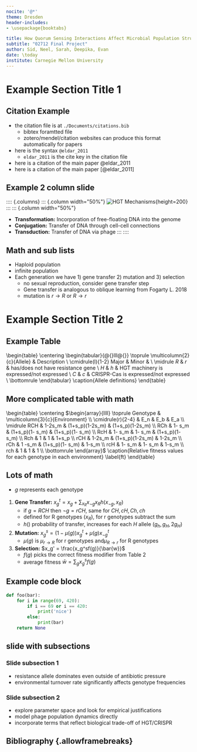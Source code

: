 ```yaml
---
nocite: '@*'
theme: Dresden
header-includes:
- \usepackage{booktabs}

title: How Quorum Sensing Interactions Affect Microbial Population Structures
subtitle: "02712 Final Project"
author: Sid, Neel, Sarah, Deepika, Evan
date: \today
institute: Carnegie Mellon University
---
```


# Example Section Title 1

## Citation Example
- the citation file is at `./Documents/citations.bib`
  - bibtex foramtted file
  - zotero/mendel/citation websites can produce this format automatically for papers
- here is the syntax `@eldar_2011`
  - `eldar_2011` is the cite key in the citation file
- here is a citation of the main paper @eldar_2011
- here is a citation of the main paper [@eldar_2011]

## Example 2 column slide
:::: {.columns}
::: {.column width="50%"}
![HGT Mechanisms](hgt_mechanisims_trendslgt.png){height=200}
:::
::: {.column width="50%"}
- **Transformation:** Incorporation of free-floating DNA into the genome
- **Conjugation:** Transfer of DNA through cell-cell connections
- **Transduction:** Transfer of DNA via phage
:::
::::

## Math and sub lists
- Haploid population
- infinite population
- Each generation we have 1) gene transfer 2) mutation and 3) selection
  - no sexual reproduction, consider gene transfer step
  - Gene transfer is  analogous to oblique learning from Fogarty L. 2018
  - mutation is $r \to R$ or $R \to r$

# Example Section Title 2

## Example Table
\begin{table}
    \centering
    \begin{tabular}{@{}lll@{}}
        \toprule
        \multicolumn{2}{c}{Allele} & Description \\
        \cmidrule(l){1-2}
        Major & Minor & \\
        \midrule
        $R$ & $r$ & has/does not have resistance gene \\
        $H$ & $h$ & HGT machinery is expressed/not expressed  \\
        $C$ & $c$ & CRISPR-Cas is expressed/not expressed \\
        \bottomrule
    \end{tabular}
    \caption{Allele definitions}
\end{table}


## More complicated table with math
\begin{table}
    \centering
    $\begin{array}{llll}
    \toprule
    Genotype & \multicolumn{3}{c}{Environment} \\
    \cmidrule(r){2-4}
        & E_n & E_b & E_a \\
    \midrule
    RCH & 1-2s_m & (1+s_p)(1-2s_m) & (1+s_p)(1-2s_m) \\
    RCh & 1- s_m & (1+s_p)(1- s_m) & (1+s_p)(1- s_m) \\
    RcH & 1- s_m & 1- s_m          & (1+s_p)(1- s_m) \\
    Rch & 1      & 1               & 1+s_p           \\
    rCH & 1-2s_m & (1+s_p)(1-2s_m) & 1-2s_m          \\
    rCh & 1 -s_m & (1+s_p)(1- s_m) & 1-s_m           \\
    rcH & 1- s_m & 1- s_m          & 1-s_m           \\
    rch & 1      & 1               & 1               \\
    \bottomrule
    \end{array}$
    \caption{Relative fitness values for each genotype in each environment}
    \label{ft}
\end{table}

## Lots of math
- $g$ represents each genotype
1. **Gene Transfer:** $x_g^t = x_g + \sum_{x_R} x_{\neg g}x_R h(x_{\neg g},x_R)$
   - if $g=RCH$ then $\neg g=rCH$, same for $CH,cH,Ch,ch$
   - defined for R genotypes ($x_R$), for r genotypes subtract the sum
   - $h()$ probability of transfer, increases for each $H$ allele ($g_h,g_H,2g_H$)
1. **Mutation:** $x_g^s = (1-\mu(g))x_g^t + \mu(g)x_{\neg g}^t$
   - $\mu(g)$ is $\mu_{r\to R}$ for r genotypes and$\mu_{R\to r}$ for R genotypes
1. **Selection:** $x_g' = \frac{x_g^sf(g)}{\bar{w}}$
   - $f(g)$ picks the correct fitness modifier from Table 2
   - average fitness $\bar{w} = \sum_g x_g^sf(g)$

## Example code block

```python
def foo(bar):
    for i in range(69, 420):
        if i == 69 or i == 420:
            print('nice')
        else:
            print(bar)
    return None
```

## slide with subsections

### Slide subsection 1
- resistance allele dominates even outside of antibiotic pressure
- environmental turnover rate significantly affects genotype frequencies

### Slide subsection 2
  - explore parameter space and look for empirical justifications
  - model phage population dynamics directly
  - incorporate terms that reflect biological trade-off of HGT/CRISPR

## Bibliography {.allowframebreaks}
